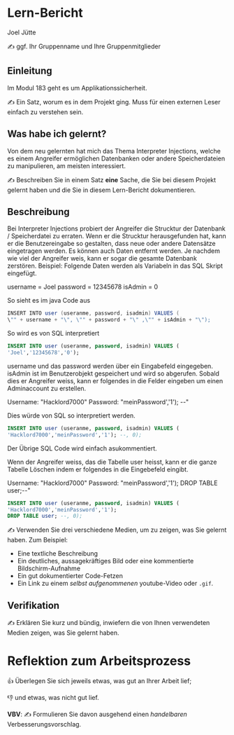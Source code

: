 # Lern-Bericht
Joel Jütte

✍️ ggf. Ihr Gruppenname und Ihre Gruppenmitglieder

## Einleitung
Im Modul 183 geht es um Applikationssicherheit.

✍️ Ein Satz, worum es in dem Projekt ging. Muss für einen externen Leser einfach zu verstehen sein.

## Was habe ich gelernt?
Von dem neu gelernten hat mich das Thema Interpreter Injections, welche es einem Angreifer ermöglichen Datenbanken oder andere Speicherdateien zu manipulieren, am meisten interessiert. 

✍️ Beschreiben Sie in einem Satz **eine** Sache, die Sie bei diesem Projekt gelernt haben und die Sie in diesem Lern-Bericht dokumentieren.

## Beschreibung
Bei Interpreter Injections probiert der Angreifer die Strucktur der Datenbank / Speicherdatei  zu erraten. Wenn er die Strucktur herausgefunden hat, kann er die Benutzereingabe so gestalten, dass neue oder andere Datensätze eingetragen werden. Es können auch Daten entfernt werden. Je nachdem wie viel der Angreifer weis, kann er sogar die gesamte Datenbank zerstören. 
Beispiel: Folgende Daten werden als Variabeln in das SQL Skript eingefügt.

username = Joel
password = 12345678
isAdmin = 0

So sieht es im java Code aus

```Java
INSERT INTO user (useranme, password, isadmin) VALUES (
\"" + username + "\", \"" + password + "\" ,\"" + isAdmin + "\");
```
So wird es von SQL interpretiert

```SQL
INSERT INTO user (useranme, password, isadmin) VALUES (
'Joel','12345678','0');
```

username und das password werden über ein Eingabefeld eingegeben. isAdmin ist im Benutzerobjekt gespeichert und wird so abgerufen. Sobald dies er Angreifer weiss, kann er folgendes in die Felder eingeben um einen Adminaccount zu erstellen. 

Username: "Hacklord7000"
Password: "meinPassword','1'); --"

Dies würde von SQL so interpretiert werden. 

```SQL
INSERT INTO user (useranme, password, isadmin) VALUES (
'Hacklord7000','meinPassword','1'); --, 0);
```
Der Übrige SQL Code wird einfach asukommentiert. 

Wenn der Angreifer weiss, das die Tabelle user heisst, kann er die ganze Tabelle Löschen indem er folgendes in die Eingebefeld eingibt. 

Username: "Hacklord7000"
Password: "meinPassword','1'); DROP TABLE user;--"

```SQL
INSERT INTO user (useranme, password, isadmin) VALUES (
'Hacklord7000','meinPassword','1');
DROP TABLE user; --, 0);
```

✍️ Verwenden Sie drei verschiedene Medien, um zu zeigen, was Sie gelernt haben. Zum Beispiel:

* Eine textliche Beschreibung
* Ein deutliches, aussagekräftiges Bild oder eine kommentierte Bildschirm-Aufnahme
* Ein gut dokumentierter Code-Fetzen
* Ein Link zu einem *selbst aufgenommenen* youtube-Video oder `.gif`.

## Verifikation

✍️ Erklären Sie kurz und bündig, inwiefern die von Ihnen verwendeten Medien zeigen, was Sie gelernt haben.

# Reflektion zum Arbeitsprozess

👍 Überlegen Sie sich jeweils etwas, was gut an Ihrer Arbeit lief; 

👎 und etwas, was nicht gut lief.

**VBV**: ✍️ Formulieren Sie davon ausgehend einen *handelbaren* Verbesserungsvorschlag.
